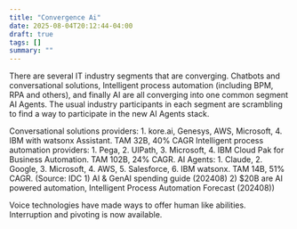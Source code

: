 ```yaml
---
title: "Convergence Ai"
date: 2025-08-04T20:12:44-04:00
draft: true
tags: []
summary: ""
---
```


There are several IT industry segments that are converging.  Chatbots and conversational solutions, Intelligent process automation (including BPM, RPA and others), and finally AI are all converging into one common segment AI Agents.  The usual industry participants in each segment are scrambling to find a way to participate in the new AI Agents stack. 

Conversational solutions providers: 1. kore.ai, Genesys, AWS, Microsoft, 4. IBM with watsonx Assistant. TAM 32B, 40% CAGR
Intelligent process automation providers: 1. Pega, 2. UIPath, 3. Microsoft, 4. IBM Cloud Pak for Business Automation. TAM 102B, 24% CAGR.
AI Agents: 1. Claude, 2. Google, 3. Microsoft, 4. AWS, 5. Salesforce, 6. IBM watsonx. TAM 14B, 51% CAGR.
(Source: IDC 1) AI & GenAI spending guide (202408) 2) $20B are AI powered automation, Intelligent Process Automation Forecast (202408))

Voice technologies have made ways to offer human like abilities. Interruption and pivoting is now available. 
